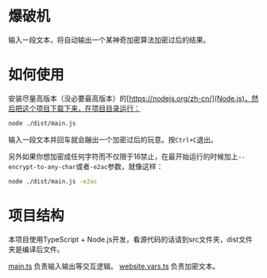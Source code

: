 # 爆破机
输入一段文本，将自动输出一个某神奇加密算法加密过后的结果。

# 如何使用
安装尽量高版本（没必要最高版本）的[https://nodejs.org/zh-cn/](Node.js)，然后把这个项目下载下来，在项目目录运行：
```bash
node ./dist/main.js
```
输入一段文本并回车就会蹦出一个加密过后的玩意。按`Ctrl+C`退出。

另外如果你想加密成任何字符而不仅限于16禁止，在最开始运行的时候加上`--encrypt-to-any-char`或者`-e2ac`参数，就像这样：
```bash
node ./dist/main.js -e2ac
```

# 项目结构
本项目使用TypeScript + Node.js开发，看源代码的话请到src文件夹，dist文件夹是编译后文件。

[main.ts](./src/main.ts) 负责输入输出等交互逻辑。
[website.vars.ts](./src/website.vars.ts) 负责加密文本。